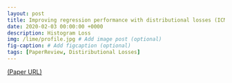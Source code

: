 ```yaml
---
layout: post
title: Improving regression performance with distributional losses (ICML 2018)
date: 2020-02-03 00:00:00 +0000
description: Histogram Loss
img: /lime/profile.jpg # Add image post (optional)
fig-caption: # Add figcaption (optional)
tags: [PaperReview, Distiributional Losses]
---
```


  
[(Paper URL)](https://www.kdd.org/kdd2016/papers/files/rfp0573-ribeiroA.pdf)  
